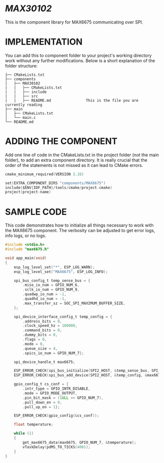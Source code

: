 # _MAX30102_

This is the component library for MAX6675 communicating over SPI.

# IMPLEMENTATION

You can add this to component folder to your project's working directory work without any further modifications. Below is a short explanation of the folder structure:

```
├── CMakeLists.txt
├── components
|   ├── MAX30102
|   |   ├── CMakeLists.txt
|   |   ├── include
|   |   ├── src
|   |   ├── README.md                This is the file you are currently reading
├── main
│   ├── CMakeLists.txt
│   └── main.c
└── README.md
```

# ADDING THE COMPONENT

Add one line of code in the CMakeLists.txt in the project folder (not the main folder), to add an extra component directory. It is really crucial that the order of the statements is not missed as it can lead to CMake errors.

```C
cmake_minimum_required(VERSION 3.16)

set(EXTRA_COMPONENT_DIRS "components/MAX6675")
include($ENV{IDF_PATH}/tools/cmake/project.cmake)
project(project-name)
```

# SAMPLE CODE

This code demonstrates how to initialize all things necessary to work with the MAX6675 component. The verbosity can be adjusted to get error logs, info logs, or no logs.

```c
#include <stdio.h>
#include "max6675.h"

void app_main(void)
{
    esp_log_level_set("*", ESP_LOG_WARN);
    esp_log_level_set("MAX6675", ESP_LOG_INFO);

    spi_bus_config_t temp_sense_bus = {
        .miso_io_num = GPIO_NUM_6,
        .sclk_io_num = GPIO_NUM_9,
        .quadwp_io_num = -1,
        .quadhd_io_num = -1,
        .max_transfer_sz = SOC_SPI_MAXIMUM_BUFFER_SIZE,
    };

    spi_device_interface_config_t temp_config = {
        .address_bits = 0,
        .clock_speed_hz = 100000,
        .command_bits = 0,
        .dummy_bits = 0,
        .flags = 0,
        .mode = 0,
        .queue_size = 4,
        .spics_io_num = GPIO_NUM_7};

    spi_device_handle_t max6675;

    ESP_ERROR_CHECK(spi_bus_initialize(SPI2_HOST, &temp_sense_bus, SPI_DMA_CH_AUTO));
    ESP_ERROR_CHECK(spi_bus_add_device(SPI2_HOST, &temp_config, &max6675));

    gpio_config_t cs_conf = {
        .intr_type = GPIO_INTR_DISABLE,
        .mode = GPIO_MODE_OUTPUT,
        .pin_bit_mask = (1ULL << GPIO_NUM_7),
        .pull_down_en = 0,
        .pull_up_en = 1};

    ESP_ERROR_CHECK(gpio_config(&cs_conf));

    float temperature;

    while (1)
    {
        get_max6675_data(max6675, GPIO_NUM_7, &temperature);
        vTaskDelay(pdMS_TO_TICKS(400));
    }
}
```
